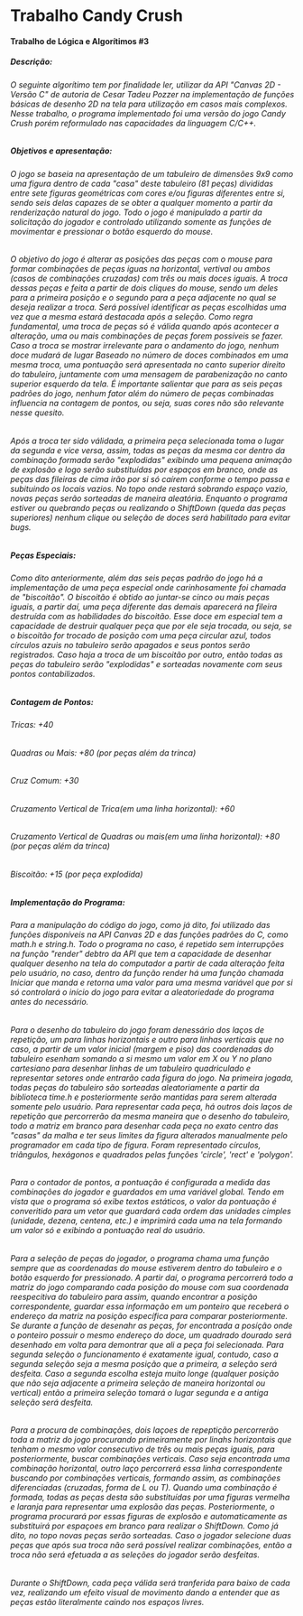 # Trabalho Candy Crush
<h4>Trabalho de Lógica e Algorítimos #3 <h4>
<h5>Descrição: </h5>
	
<h6> O seguinte algorítimo tem por finalidade ler, utilizar da API "Canvas 2D - Versão C" de autoria de Cesar Tadeu Pozzer na implementação de funções básicas de desenho 2D na tela para utilização em casos mais complexos. Nesse trabalho, o programa implementado foi uma versão do jogo Candy Crush porém reformulado nas capacidades da linguagem C/C++. </h6>
	
<h5>Objetivos e apresentação:</h5>

<h6>	O jogo se baseia na apresentação de um tabuleiro de dimensões 9x9 como uma figura dentro de cada "casa" deste tabuleiro (81 peças) divididas entre sete figuras geométricas com cores e/ou figuras diferentes entre si, sendo seis delas capazes de se obter a qualquer momento a partir da renderização natural do jogo. Todo o jogo é manipulado a partir da solicitação do jogador e controlado utilizando somente as funções de movimentar e pressionar o botão esquerdo do mouse.</h6>

<h6>O objetivo do jogo é alterar as posições das peças com o mouse para formar combinações de peças iguas na horizontal, vertival ou ambos (casos de combinações cruzadas) com três ou mais doces iguais. A troca dessas peças e feita a partir de dois cliques do mouse, sendo um deles para a primeira posição e o segundo para a peça adjacente no qual se deseja realizar a troca. Será possível identificar as peças escolhidas uma vez que a mesma estará destacada após a seleção. Como regra fundamental, uma troca de peças só é válida quando após acontecer a alteração, uma ou mais combinações de peças forem possíveis se fazer. Caso a troca se mostrar irrelevante para o andamento do jogo, nenhum doce mudará de lugar Baseado no número de doces combinados em uma mesma troca, uma pontuação será apresentada no canto superior direito do tabuleiro, juntamente com uma mensagem de parabenização no canto superior esquerdo da tela. É importante salientar que para as seis peças padrões do jogo, nenhum fator além do número de peças combinadas influencia na contagem de pontos, ou seja, suas cores não são relevante nesse quesito.</h6>

<h6>Após a troca ter sido válidada, a primeira peça selecionada toma o lugar da segunda e vice versa, assim, todas as peças da mesma cor dentro da combinação formada serão "explodidas" exibindo uma pequena animação de explosão e logo serão substituídas por espaços em branco, onde as peças das fileiras de cima irão por si só	caírem conforme o tempo passa e subituindo os locais vazios. No topo onde restará sobrando espaço vazio, novas peças serão sorteadas de maneira aleatória. Enquanto o programa estiver ou quebrando peças ou realizando o ShiftDown (queda das peças superiores) nenhum clique ou seleção de doces será habilitado para evitar bugs.</h6>

<h5>Peças Especiais:</h5>

<h6>Como dito anteriormente, além das seis peças padrão do jogo há a implementação de uma peça especial onde carinhosamente foi chamada de "biscoitão". O biscoitão é obtido ao juntar-se cinco ou mais peças iguais, a partir daí, uma peça diferente das demais aparecerá na fileira destruída com as habilidades do biscoitão. Esse doce em especial tem a capacidade de destruir qualquer peça que por ele seja trocada, ou seja, se o biscoitão for trocado de posição com uma peça circular azul, todos círculos azuis no tabuleiro serão apagados e seus pontos serão registrados. Caso haja a troca de um biscoitão por outro, então todas as peças do tabuleiro serão "explodidas" e sorteadas novamente com seus pontos contabilizados.</h6>
  
<h5>Contagem de Pontos:</h5>
	
<h6>Tricas:                                   		  	     	+40 </h6>
<h6>Quadras ou Mais:                                                 	+80 (por peças além da trinca)</h6>
<h6>Cruz Comum:                                                      	+30</h6>
<h6>Cruzamento Vertical de Trica(em uma linha horizontal):           	+60</h6>
<h6>Cruzamento Vertical de Quadras ou mais(em uma linha horizontal): 	+80 (por peças além da trinca)</h6>
<h6>Biscoitão:                                                       	+15 (por peça explodida) </h6>

<h5>Implementação do Programa:</h5>

<h6>Para a manipulação do código do jogo, como já dito, foi utilizado das funções disponíveis na API Canvas 2D e das funções padrões do C, como math.h e string.h. Todo o programa no caso, é repetido sem interrupções na função "render" debtro da API que tem a capacidade de desenhar qualquer desenho na tela do computador a partir de cada alteração feita pelo usuário, no caso, dentro da função render há uma função chamada Iniciar que manda e retorna uma valor para uma mesma variável que por si só controlará o início do jogo para evitar a aleatoriedade do programa antes do necessário. </h6>

<h6>Para o desenho do tabuleiro do jogo foram denessário dos laços de repetição, um para linhas horizontais e outro para linhas verticais que no caso, a partir de um valor inicial (margem e piso) das coordenadas do tabuleiro esenham somando a si mesmo um valor em X ou Y no plano cartesiano para desenhar linhas de um tabuleiro quadriculado e representar setores onde entrarão cada figura do jogo. Na primeira jogada, todas peças do tabuleiro são sorteadas aleatoriamente a partir da biblioteca time.h e posteriormente serão mantidas para serem alterada somente pelo usuário. Para representar cada peça, há outros dois laços de repetição que percorrerão da mesma maneira que o desenho do tabuleiro, todo a matriz em branco para desenhar cada peça no exato centro das "casas" da malha e ter seus limites da figura alterados manualmente pelo programador em cada tipo de figura. Foram representado círculos, triângulos, hexágonos e quadrados pelas funções 'circle', 'rect' e 'polygon'.</h6>

<h6>Para o contador de pontos, a pontuação é configurada a medida das combinações do jogador e guardados em uma variável global. Tendo em vista que o programa só exibe textos estáticos, o valor da pontuação é converitido para um vetor que guardará cada ordem das unidades cimples (unidade, dezena, centena, etc.) e imprimirá cada uma na tela formando um valor só e exibindo a pontuação real do usuário.</h6>

<h6>Para a seleção de peças do jogador, o programa chama uma função sempre que as coordenadas do mouse estiverem dentro	do tabuleiro e o botão esquerdo for pressionado. A partir daí, o programa percorrerá todo a matriz do jogo comparando cada posição do mouse com sua coordenada reespecitiva do tabuleiro para assim, quando encontrar a posição correspondente, guardar essa informação em um ponteiro que receberá o endereço da matriz na posição específica para comparar posteriormente. Se durante a função de desenahr as peças, for encontrada a posíção onde o ponteiro possuir o mesmo endereço do doce, um quadrado dourado será desenhado em volta para demontrar que ali a peça foi selecionada. Para segunda seleção o funcionamento é exatamente igual, contudo, caso a segunda seleção seja a mesma posição que a primeira, a seleção será desfeita. Caso a segunda escolha esteja muito longe (qualquer posição que não seja adjacente a primeira seleção de maneira horizontal ou vertical) então a primeira seleção tomará o lugar segunda e a antiga seleção será desfeita.</h6>
	
<h6>Para a procura de combinações, dois laçoes de repeptição percorrerão toda a matriz do jogo procurando primeiramente por linahs horizontais que tenham o mesmo valor consecutivo de três ou mais peças iguais, para posteriormente, buscar combinações verticais. Caso seja encontrada uma combinação horizontal, outro laço percorrerá essa linha correspondente buscando por combinações verticais, formando assim, as combinações diferenciadas (cruzadas, forma de L ou T). Quando uma combinação é formada, todas as peças desta são substituídas por uma figuras vermelha e laranja para representar uma explosão das peças. Posteriormente, o programa procurará por essas figuras de explosão e automaticamente as substituirá por espaçoes em branco para realizar o ShiftDown. Como já dito, no topo novas peças serão sorteadas. Caso o jogador selecione duas peças que após sua troca não será possível realizar combinações, então a troca não será efetuada a as seleções do jogador serão desfeitas.</h6>

<h6>Durante o ShiftDown, cada peça válida será tranferida para baixo de cada vez, realizando um efeito visual de movimento dando a entender que as peças estão literalmente caindo nos espaços livres.	</h6>


	  
